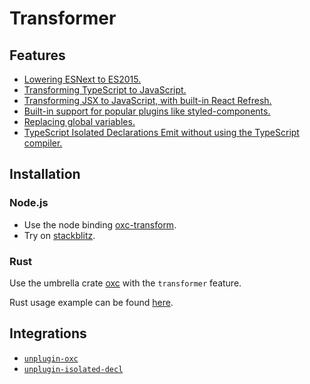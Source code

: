 # Transformer

## Features

- [Lowering ESNext to ES2015.](./transformer/lowering)
- [Transforming TypeScript to JavaScript.](./transformer/typescript)
- [Transforming JSX to JavaScript, with built-in React Refresh.](./transformer/jsx)
- [Built-in support for popular plugins like styled-components.](./transformer/plugins)
- [Replacing global variables.](./transformer/global-variable-replacement)
- [TypeScript Isolated Declarations Emit without using the TypeScript compiler.](./transformer/isolated-declarations)

## Installation

### Node.js

- Use the node binding [oxc-transform][url-oxc-transform-npm].
- Try on [stackblitz](https://stackblitz.com/edit/oxc-transform).

### Rust

Use the umbrella crate [oxc][url-oxc-crate] with the `transformer` feature.

Rust usage example can be found [here](https://github.com/oxc-project/oxc/blob/main/crates/oxc_transformer/examples/transformer.rs).

## Integrations

- [`unplugin-oxc`](https://github.com/unplugin/unplugin-oxc)
- [`unplugin-isolated-decl`](https://github.com/unplugin/unplugin-isolated-decl)

<!-- Links -->

[url-oxc-crate]: https://docs.rs/oxc
[url-oxc-transform-npm]: https://www.npmjs.com/package/oxc-transform
